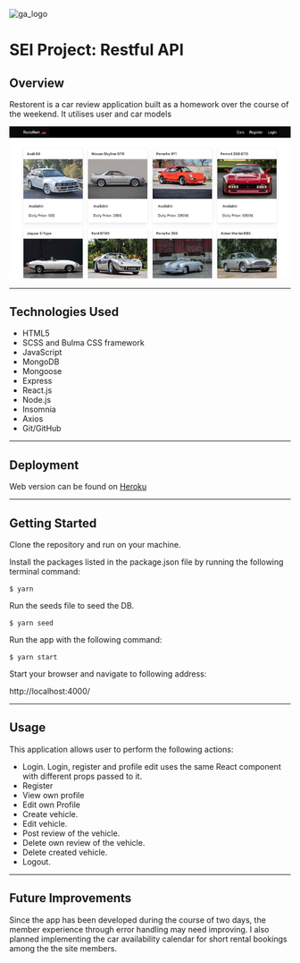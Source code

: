 ![ga_logo](https://user-images.githubusercontent.com/38439393/70393846-99b26800-19e6-11ea-82a0-35c1b5738321.png)
# SEI Project: Restful API

## Overview 

Restorent is a car review application built as a homework over the course of the weekend. It utilises user and car models 

![page_screenshot](src/assets/readme-screenshots/scr_0.png)

---
## Technologies Used

* HTML5
* SCSS and Bulma CSS framework
* JavaScript
* MongoDB
* Mongoose
* Express
* React.js
* Node.js
* Insomnia
* Axios
* Git/GitHub

---
## Deployment

Web version can be found on [Heroku](https://rustorrent.herokuapp.com/)

---
## Getting Started

Clone the repository and run on your machine. 

Install the packages listed in the package.json file by running the following terminal command:
```
$ yarn
```
Run the seeds file to seed the DB.
```
$ yarn seed
```
Run the app with the following command:
```
$ yarn start
```
Start your browser and navigate to following address:

http://localhost:4000/

---
## Usage

This application allows user to perform the following actions:
* Login. Login, register and profile edit uses the same React component with different props passed to it.
* Register
* View own profile
* Edit own Profile
* Create vehicle.
* Edit vehicle.
* Post review of the vehicle.
* Delete own review of the vehicle.
* Delete created vehicle.
* Logout.

---
## Future Improvements

Since the app has been developed during the course of two days, the member experience through error handling may need improving.
I also planned implementing the car availability calendar for short rental bookings among the the site members.
